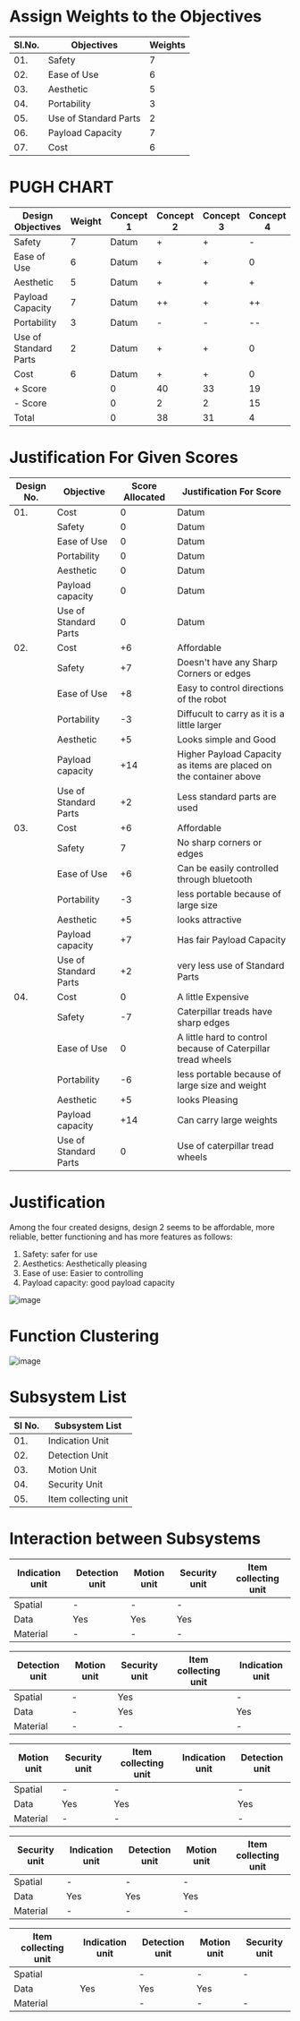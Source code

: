 # Assign Weights to the Objectives
|  SI.No.  |  Objectives  |  Weights  |
|----------|--------------|-----------|
|01.|Safety|7|
|02.|Ease of Use|6|
|03.|Aesthetic|5|
|04.|Portability|3|
|05.|Use of Standard Parts|2|
|06.|Payload Capacity|7|
|07.|Cost|6|
# PUGH CHART
| **Design Objectives**  |  **Weight** |  **Concept 1**  | **Concept 2** |  **Concept 3**  |  **Concept 4**  |
|---------------------|-----------|-------------|-------------|-------------|-------------|
|Safety|7|Datum|+|+|-|
|Ease of Use|6|Datum|+|+|0|
|Aesthetic|5|Datum|+|+|+|
|Payload Capacity|7|Datum|++|+|++|
|Portability|3|Datum|-|-|--|
|Use of Standard Parts|2|Datum|+|+|0|
|Cost|6|Datum|+|+|0|
|+ Score||0|40|33|19|
|- Score||0|2|2|15|
|Total||0|38|31|4|

# Justification For Given Scores
|  Design No.  |  Objective  |  Score Allocated  |  Justification For Score  |
|--------------|-------------|-------------------|---------------------------|
|01.|Cost|0|Datum|
|   |Safety|0|Datum|
|   |Ease of Use|0|Datum|
|   |Portability|0|Datum|
|   |Aesthetic|0|Datum|
|   |Payload capacity|0|Datum|
|   |Use of Standard Parts|0|Datum|
|02.|Cost|+6|Affordable|
|   |Safety|+7|Doesn't have any Sharp Corners or edges|
|   |Ease of Use|+8|Easy to control directions of the robot|
|   |Portability|-3|Diffucult to carry as it is a little larger|
|   |Aesthetic|+5|Looks simple and Good|
|   |Payload capacity|+14|Higher Payload Capacity as items are placed on the container above|
|   |Use of Standard Parts|+2|Less standard parts are used|
|03.|Cost|+6|Affordable|
|   |Safety|7|No sharp corners or edges|
|   |Ease of Use|+6|Can be easily controlled through bluetooth|
|   |Portability|-3|less portable because of large size|
|   |Aesthetic|+5|looks attractive|
|   |Payload capacity|+7|Has fair Payload Capacity|
|   |Use of Standard Parts|+2|very less use of Standard Parts|
|04.|Cost|0|A little Expensive|
|   |Safety|-7|Caterpillar treads have sharp edges|
|   |Ease of Use|0|A little hard to control because of Caterpillar tread wheels|
|   |Portability|-6|less portable because of large size and weight|
|   |Aesthetic|+5|looks Pleasing|
|   |Payload capacity|+14|Can carry large weights|
|   |Use of Standard Parts|0|Use of caterpillar tread wheels|

# Justification
Among the four created designs, design 2 seems to be affordable, more reliable,
better functioning and has more features as follows:
1. Safety: safer for use
2. Aesthetics: Aesthetically pleasing
3. Ease of use: Easier to controlling
4. Payload capacity: good payload capacity

![image](https://user-images.githubusercontent.com/105161049/171478598-5681ed26-2893-4c1e-b91c-9033ca50964e.png)



# **Function Clustering**

![image](https://user-images.githubusercontent.com/105161049/171978221-87078865-5b11-49f4-8de4-620316d6f1ec.png)

# Subsystem List

|  **SI No.**  |  **Subsystem List**  |
|----------|------------------|
|  01.|Indication Unit|
|  02.|Detection Unit|
|  03.|Motion Unit|
|  04.|Security Unit|
|  05.|Item collecting unit|

# Interaction between Subsystems

| Indication unit|  Detection unit|  Motion unit    |  Security unit    |Item collecting unit|
|----------------|----------------|-----------------|-------------------|--------------------|
|  Spatial   |-|-|-| |  
|  Data  |Yes|Yes|Yes| |
|  Material  |-|-|-| |

|  Detection unit|  Motion unit    |  Security unit  |Item collecting unit|  Indication unit |
|----------------|-----------------|-----------------|--------------------|------------------|
|  Spatial  |-|Yes| |-|
|  Data  |-|Yes| |Yes|
|  Material  |-|-| |-|

|  Motion unit   |  Security unit  |Item collecting unit|  Indication unit  |  Detection unit|
|----------------|-----------------|--------------------|-------------------|----------------|
|  Spatial  |-|-| |-|
|  Data  |Yes|Yes||Yes|
|  Material  |-|-||-|

|  Security unit |  Indication unit| Detection unit |  Motion unit      |Item collecting unit|
|----------------|-----------------|----------------|-------------------|--------------------|
|  Spatial  |-|-|-||
|  Data  |Yes|Yes|Yes||
|  Material  |-|-|-||

|Item collecting unit |  Indication unit| Detection unit |  Motion unit    |  Security unit  |
|---------------------|-----------------|----------------|-----------------|-----------------|
|  Spatial  ||-|-|-|
|  Data  |Yes|Yes|Yes|
|  Material  ||-|-|-|

